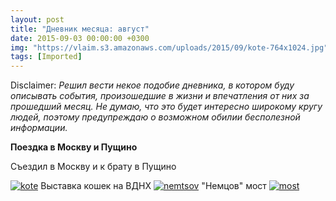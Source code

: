 ```yaml
---
layout: post
title: "Дневник месяца: август"
date: 2015-09-03 00:00:00 +0300
img: "https://vlaim.s3.amazonaws.com/uploads/2015/09/kote-764x1024.jpg"
tags: [Imported]
---
```


Disclaimer:
_Решил вести некое подобие дневника, в котором буду описывать события, произошедшие в жизни и впечатления от них за прошедший месяц. Не думаю, что это будет интересно широкому кругу людей, поэтому предупреждаю о возможном обилии бесполезной информации._

**Поездка в Москву и Пущино**

Съездил в Москву и к брату в Пущино

[![kote](kote-764x1024.jpg)](https://vlaim.s3.amazonaws.com/uploads/2015/09/kote.jpg) Выставка кошек на ВДНХ [![nemtsov](nemtsov-1024x764.jpg)](https://vlaim.s3.amazonaws.com/uploads/2015/09/nemtsov.jpg) "Немцов" мост [![most](most-1024x764.jpg)](https://vlaim.s3.amazonaws.com/uploads/2015/09/most.jpg)